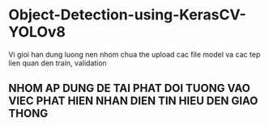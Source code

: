 # Object-Detection-using-KerasCV-YOLOv8
Vi gioi han dung luong nen nhom chua the upload cac file model va cac tep lien quan den train, validation

## NHOM AP DUNG DE TAI PHAT DOI TUONG VAO VIEC PHAT HIEN NHAN DIEN TIN HIEU DEN GIAO THONG
